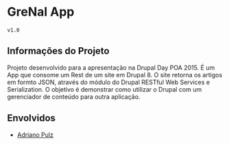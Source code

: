 # GreNal App
`v1.0`

## Informações do Projeto
Projeto desenvolvido para a apresentação na Drupal Day POA 2015. É um App que consome um Rest de um site em Drupal 8.
O site retorna os artigos em formto JSON, através do módulo do Drupal RESTful Web Services e Serialization.
O objetivo é demonstrar como utilizar o Drupal com um gerenciador de conteúdo para outra aplicação.

## Envolvidos
* [Adriano Pulz](mailto:adrianopulz@gmail.com)
